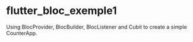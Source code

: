 # flutter_bloc_exemple1

Using BlocProvider, BlocBuilder, BlocListener and Cubit to create a simple CounterApp.